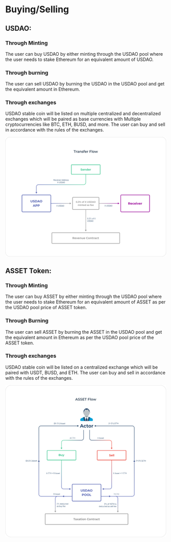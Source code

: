 # Buying/Selling

## USDAO:

### Through Minting

The user can buy USDAO by either minting through the USDAO pool where the user needs to stake Ethereum for an equivalent amount of USDAO.

### Through burning

The user can sell USDAO by burning the USDAO in the USDAO pool and get the equivalent amount in Ethereum.

### Through exchanges

USDAO stable coin will be listed on multiple centralized and decentralized exchanges which will be paired as base currencies with Multiple cryptocurrencies like BTC, ETH, BUSD, and more. The user can buy and sell in accordance with the rules of the exchanges.

![](<../.gitbook/assets/Transfer Flow.png>)

## ASSET Token:

### Through Minting

The user can buy ASSET by either minting through the USDAO pool where the user needs to stake Ethereum for an equivalent amount of ASSET as per the USDAO pool price of ASSET token.

### Through Burning

The user can sell ASSET by burning the ASSET in the USDAO pool and get the equivalent amount in Ethereum as per the USDAO pool price of the ASSET token.

### Through exchanges

USDAO stable coin will be listed on a centralized exchange which will be paired with USDT, BUSD, and ETH. The user can buy and sell in accordance with the rules of the exchanges.

![](<../.gitbook/assets/Asset Flow.png>)
